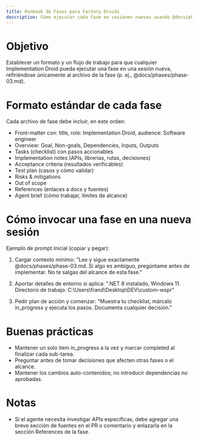 ```yaml
---
title: Runbook de Fases para Factory Droids
description: Cómo ejecutar cada fase en sesiones nuevas usando @docs/phases/*.md
---
```


# Objetivo
Establecer un formato y un flujo de trabajo para que cualquier Implementation Droid pueda ejecutar una fase en una sesión nueva, refiriéndose únicamente al archivo de la fase (p. ej., @docs/phases/phase-03.md).

# Formato estándar de cada fase
Cada archivo de fase debe incluir, en este orden:
- Front-matter con: title, role: Implementation Droid, audience: Software engineer
- Overview: Goal, Non-goals, Dependencies, Inputs, Outputs
- Tasks (checklist) con pasos accionables
- Implementation notes (APIs, librerías, rutas, decisiones)
- Acceptance criteria (resultados verificables)
- Test plan (casos y cómo validar)
- Risks & mitigations
- Out of scope
- References (enlaces a docs y fuentes)
- Agent brief (cómo trabajar, límites de alcance)

# Cómo invocar una fase en una nueva sesión
Ejemplo de prompt inicial (copiar y pegar):

1) Cargar contexto mínimo:
"Lee y sigue exactamente @docs/phases/phase-03.md. Si algo es ambiguo, pregúntame antes de implementar. No te salgas del alcance de esta fase."

2) Aportar detalles de entorno si aplica:
".NET 8 instalado, Windows 11. Directorio de trabajo: C:\\Users\\frand\\Desktop\\DEV\\custom-wspr"

3) Pedir plan de acción y comenzar:
"Muestra tu checklist, márcalo in_progress y ejecuta los pasos. Documenta cualquier decisión."

# Buenas prácticas
- Mantener un solo item in_progress a la vez y marcar completed al finalizar cada sub-tarea.
- Preguntar antes de tomar decisiones que afecten otras fases o el alcance.
- Mantener los cambios auto-contenidos; no introducir dependencias no aprobadas.

# Notas
- Si el agente necesita investigar APIs específicas, debe agregar una breve sección de fuentes en el PR o comentario y enlazarla en la sección References de la fase.